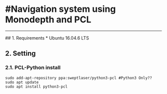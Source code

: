 #Navigation system using Monodepth and PCL
=========================================

<hr/>
## 1. Requirements
* Ubuntu 16.04.6 LTS

## 2. Setting

### 2.1. PCL-Python install
	sudo add-apt-repository ppa:sweptlaser/python3-pcl #Python3 Only??
	sudo apt update
	sudo apt install python3-pcl

